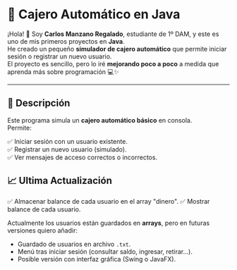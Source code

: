 # 🏧 Cajero Automático en Java

¡Hola! 👋 Soy **Carlos Manzano Regalado**, estudiante de 1º DAM, y este es uno de mis primeros proyectos en **Java**.  
He creado un pequeño **simulador de cajero automático** que permite iniciar sesión o registrar un nuevo usuario.  
El proyecto es sencillo, pero lo iré **mejorando poco a poco** a medida que aprenda más sobre programación 💻✨  

---

## 📘 Descripción

Este programa simula un **cajero automático básico** en consola.  
Permite:

✅ Iniciar sesión con un usuario existente.  
✅ Registrar un nuevo usuario (simulado).  
✅ Ver mensajes de acceso correctos o incorrectos.  

## 📈 Ultima Actualización

✅ Almacenar balance de cada usuario en el array "dinero".
✅ Mostrar balance de cada usuario.

Actualmente los usuarios están guardados en **arrays**, pero en futuras versiones quiero añadir:
- Guardado de usuarios en archivo `.txt`.
- Menú tras iniciar sesión (consultar saldo, ingresar, retirar...).
- Posible versión con interfaz gráfica (Swing o JavaFX). 


